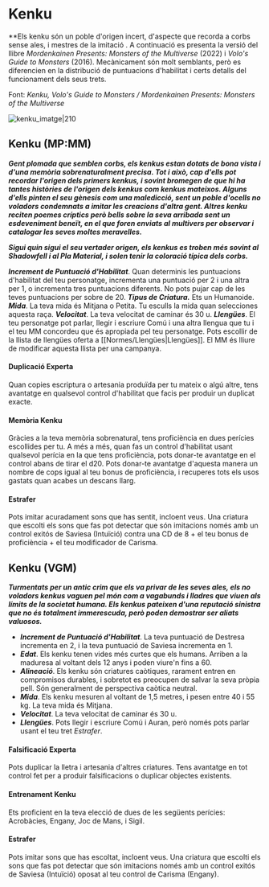 # Kenku

**Els kenku són un poble d'origen incert, d'aspecte que recorda a corbs sense ales, i mestres de la imitació . A continuació es presenta la versió del llibre *Mordenkainen Presents: Monsters of the Multiverse* (2022) i *Volo's Guide to Monsters* (2016). Mecànicament són molt semblants, però es diferencien en la distribució de puntuacions d'habilitat i certs detalls del funcionament dels seus trets.

Font: *Kenku, Volo's Guide to Monsters / Mordenkainen Presents: Monsters of the Multiverse*

![kenku_imatge|210](https://static.wikia.nocookie.net/reinosolvidados/images/0/04/Kenku-5e.png/revision/latest?cb=20220224061859&path-prefix=es)

## Kenku (MP:MM)

**_Gent plomada que semblen corbs, els kenkus estan dotats de bona vista i d'una memòria sobrenaturalment precisa. Tot i això, cap d'ells pot recordar l'origen dels primers kenkus, i sovint bromegen de que hi ha tantes històries de l'origen dels kenkus com kenkus mateixos. Alguns d'ells pinten el seu gènesis com una maledicció, sent un poble d'ocells no voladors condemnats a imitar les creacions d'altra gent. Altres kenku reciten poemes críptics però bells sobre la seva arribada sent un esdeveniment beneït, en el que foren enviats al multivers per observar i catalogar les seves moltes meravelles._**

**_Sigui quin sigui el seu vertader origen, els kenkus es troben més sovint al Shadowfell i al Pla Material, i solen tenir la coloració típica dels corbs._**

***Increment de Puntuació d'Habilitat***. Quan determinis les puntuacions d'habilitat del teu personatge, incrementa una puntuació per 2 i una altra per 1, o incrementa tres puntuacions diferents. No pots pujar cap de les teves puntuacions per sobre de 20.
***Tipus de Criatura.*** Ets un Humanoide.
***Mida***. La teva mida és Mitjana o Petita. Tu esculls la mida quan selecciones aquesta raça.
***Velocitat***. La teva velocitat de caminar és 30 u.
***Llengües***. El teu personatge pot parlar, llegir i escriure Comú i una altra llengua que tu i el teu MM concordeu que és apropiada pel teu personatge. Pots escollir de la llista de llengües oferta a [[Normes/Llengües|Llengües]]. El MM és lliure de modificar aquesta llista per una campanya.
#### Duplicació Experta
Quan copies escriptura o artesania produïda per tu mateix o algú altre, tens avantatge en qualsevol control d'habilitat que facis per produir un duplicat exacte.
#### Memòria Kenku
Gràcies a la teva memòria sobrenatural, tens proficiència en dues perícies escollides per tu.
	A més a més, quan fas un control d'habilitat usant qualsevol perícia en la que tens proficiència, pots donar-te avantatge en el control abans de tirar el d20. Pots donar-te avantatge d'aquesta manera un nombre de cops igual al teu bonus de proficiència, i recuperes tots els usos gastats quan acabes un descans llarg.
#### Estrafer
Pots imitar acuradament sons que has sentit, incloent veus. Una criatura que escolti els sons que fas pot detectar que són imitacions només amb un control exitós de Saviesa (Intuïció) contra una CD de 8 + el teu bonus de proficiència + el teu modificador de Carisma.

## Kenku (VGM)

_**Turmentats per un antic crim que els va privar de les seves ales, els no voladors kenkus vaguen pel món com a vagabunds i lladres que viuen als límits de la societat humana. Els kenkus pateixen d'una reputació sinistra que no és totalment immerescuda, però poden demostrar ser aliats valuosos.**_

- ***Increment de Puntuació d'Habilitat***. La teva puntuació de Destresa incrementa en 2, i la teva puntuació de Saviesa incrementa en 1.
- ***Edat***. Els kenku tenen vides més curtes que els humans. Arriben a la maduresa al voltant dels 12 anys i poden viure'n fins a 60.
- ***Alineació***. Els kenku són criatures caòtiques, rarament entren en compromisos durables, i sobretot es preocupen de salvar la seva pròpia pell. Són generalment de perspectiva caòtica neutral.
- ***Mida***. Els kenku mesuren al voltant de 1,5 metres, i pesen entre 40 i 55 kg. La teva mida és Mitjana.
- ***Velocitat***. La teva velocitat de caminar és 30 u.
- ***Llengües***. Pots llegir i escriure Comú i Auran, però només pots parlar usant el teu tret *Estrafer*.
#### Falsificació Experta
Pots duplicar la lletra i artesania d'altres criatures. Tens avantatge en tot control fet per a produir falsificacions o duplicar objectes existents.
#### Entrenament Kenku
Ets proficient en la teva elecció de dues de les següents perícies: Acrobàcies, Engany, Joc de Mans, i Sigil.
#### Estrafer
Pots imitar sons que has escoltat, incloent veus. Una criatura que escolti els sons que fas pot detectar que són imitacions només amb un control exitós de Saviesa (Intuïció) oposat al teu control de Carisma (Engany).